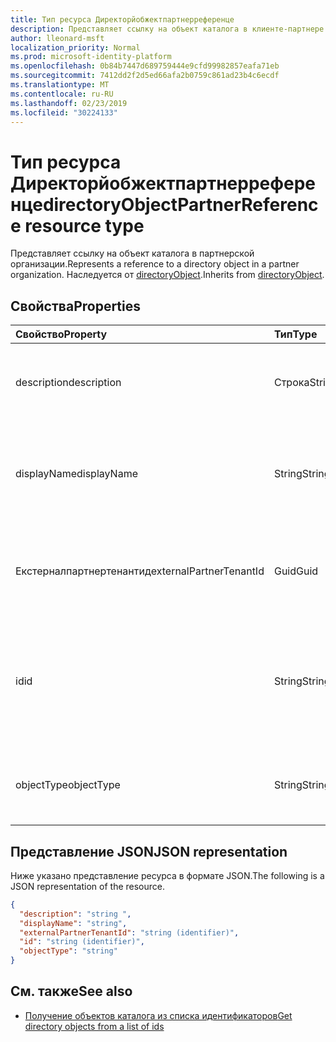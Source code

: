```yaml
---
title: Тип ресурса Директорйобжектпартнерреференце
description: Представляет ссылку на объект каталога в клиенте-партнере. Наследуется от directoryObject.
author: lleonard-msft
localization_priority: Normal
ms.prod: microsoft-identity-platform
ms.openlocfilehash: 0b84b7447d689759444e9cfd99982857eafa71eb
ms.sourcegitcommit: 7412dd2f2d5ed66afa2b0759c861ad23b4c6ecdf
ms.translationtype: MT
ms.contentlocale: ru-RU
ms.lasthandoff: 02/23/2019
ms.locfileid: "30224133"
---
```

# <a name="directoryobjectpartnerreference-resource-type"></a><span data-ttu-id="62587-104">Тип ресурса Директорйобжектпартнерреференце</span><span class="sxs-lookup"><span data-stu-id="62587-104">directoryObjectPartnerReference resource type</span></span>

<span data-ttu-id="62587-105">Представляет ссылку на объект каталога в партнерской организации.</span><span class="sxs-lookup"><span data-stu-id="62587-105">Represents a reference to a directory object in a partner organization.</span></span> <span data-ttu-id="62587-106">Наследуется от [directoryObject](/graph/api/resources/directoryobject?view=graph-rest-v1.0).</span><span class="sxs-lookup"><span data-stu-id="62587-106">Inherits from [directoryObject](/graph/api/resources/directoryobject?view=graph-rest-v1.0).</span></span>

## <a name="properties"></a><span data-ttu-id="62587-107">Свойства</span><span class="sxs-lookup"><span data-stu-id="62587-107">Properties</span></span>

| <span data-ttu-id="62587-108">Свойство</span><span class="sxs-lookup"><span data-stu-id="62587-108">Property</span></span> | <span data-ttu-id="62587-109">Тип</span><span class="sxs-lookup"><span data-stu-id="62587-109">Type</span></span> | <span data-ttu-id="62587-110">Описание</span><span class="sxs-lookup"><span data-stu-id="62587-110">Description</span></span> |
|:---------------|:--------|:----------|
|<span data-ttu-id="62587-111">description</span><span class="sxs-lookup"><span data-stu-id="62587-111">description</span></span>|<span data-ttu-id="62587-112">Строка</span><span class="sxs-lookup"><span data-stu-id="62587-112">String</span></span>| <span data-ttu-id="62587-113">Описание возвращаемого объекта.</span><span class="sxs-lookup"><span data-stu-id="62587-113">Description of the object returned.</span></span> <span data-ttu-id="62587-114">Только для чтения.</span><span class="sxs-lookup"><span data-stu-id="62587-114">Read-only.</span></span> |
|<span data-ttu-id="62587-115">displayName</span><span class="sxs-lookup"><span data-stu-id="62587-115">displayName</span></span>|<span data-ttu-id="62587-116">String</span><span class="sxs-lookup"><span data-stu-id="62587-116">String</span></span>| <span data-ttu-id="62587-117">Имя возвращаемого объекта каталога, например Group или Application.</span><span class="sxs-lookup"><span data-stu-id="62587-117">Name of directory object being returned, like group or application.</span></span> <span data-ttu-id="62587-118">Только для чтения.</span><span class="sxs-lookup"><span data-stu-id="62587-118">Read-only.</span></span> |
|<span data-ttu-id="62587-119">Екстерналпартнертенантид</span><span class="sxs-lookup"><span data-stu-id="62587-119">externalPartnerTenantId</span></span>|<span data-ttu-id="62587-120">Guid</span><span class="sxs-lookup"><span data-stu-id="62587-120">Guid</span></span>| <span data-ttu-id="62587-121">Идентификатор клиента для партнерского клиента.</span><span class="sxs-lookup"><span data-stu-id="62587-121">The tenant identifier for the partner tenant.</span></span> <span data-ttu-id="62587-122">Только для чтения.</span><span class="sxs-lookup"><span data-stu-id="62587-122">Read-only.</span></span> |
|<span data-ttu-id="62587-123">id</span><span class="sxs-lookup"><span data-stu-id="62587-123">id</span></span>|<span data-ttu-id="62587-124">String</span><span class="sxs-lookup"><span data-stu-id="62587-124">String</span></span>| <span data-ttu-id="62587-125">Уникальный идентификатор ресурса.</span><span class="sxs-lookup"><span data-stu-id="62587-125">The unique identifier for the resource.</span></span> <span data-ttu-id="62587-126">Наследуется от [directoryObject](/graph/api/resources/directoryobject?view=graph-rest-v1.0).</span><span class="sxs-lookup"><span data-stu-id="62587-126">Inherited from [directoryObject](/graph/api/resources/directoryobject?view=graph-rest-v1.0).</span></span> <span data-ttu-id="62587-127">Только для чтения.</span><span class="sxs-lookup"><span data-stu-id="62587-127">Read-only.</span></span> |
|<span data-ttu-id="62587-128">objectType</span><span class="sxs-lookup"><span data-stu-id="62587-128">objectType</span></span>|<span data-ttu-id="62587-129">String</span><span class="sxs-lookup"><span data-stu-id="62587-129">String</span></span>| <span data-ttu-id="62587-130">Тип упоминаемого объекта в партнерской клиенте.</span><span class="sxs-lookup"><span data-stu-id="62587-130">The type of the referenced object in the partner tenant.</span></span> <span data-ttu-id="62587-131">Только для чтения.</span><span class="sxs-lookup"><span data-stu-id="62587-131">Read-only.</span></span> |

## <a name="json-representation"></a><span data-ttu-id="62587-132">Представление JSON</span><span class="sxs-lookup"><span data-stu-id="62587-132">JSON representation</span></span>

<span data-ttu-id="62587-133">Ниже указано представление ресурса в формате JSON.</span><span class="sxs-lookup"><span data-stu-id="62587-133">The following is a JSON representation of the resource.</span></span>

<!-- {
  "blockType": "resource",
  "keyProperty": "id",
  "@odata.type": "microsoft.graph.directoryObjectPartnerReference"
}-->

```json
{
  "description": "string ",
  "displayName": "string",
  "externalPartnerTenantId": "string (identifier)",
  "id": "string (identifier)",
  "objectType": "string"
}
```

## <a name="see-also"></a><span data-ttu-id="62587-134">См. также</span><span class="sxs-lookup"><span data-stu-id="62587-134">See also</span></span>

- [<span data-ttu-id="62587-135">Получение объектов каталога из списка идентификаторов</span><span class="sxs-lookup"><span data-stu-id="62587-135">Get directory objects from a list of ids</span></span>](/graph/api/directoryobject-getbyids?view=graph-rest-v1.0)

<!-- uuid: fbec8cd7-cfe4-431d-87fc-d102cd2841a4
2018-12-06 02:01:30 UTC -->
<!--
{
  "type": "#page.annotation",
  "description": "directoryObjectPartnerReference resource",
  "keywords": "",
  "section": "documentation",
  "tocPath": "",
  "suppressions": [
    "Error: /api-reference/beta/resources/directoryobjectpartnerreference.md:\r\n      Exception processing links.\r\n    System.ArgumentException: Link Definition was null. Link text: !INCLUDE [beta-disclaimer](../../includes/beta-disclaimer.md)\r\n      at ApiDoctor.Validation.DocFile.get_LinkDestinations()\r\n      at ApiDoctor.Validation.DocSet.ValidateLinks(Boolean includeWarnings, String[] relativePathForFiles, IssueLogger issues, Boolean requireFilenameCaseMatch, Boolean printOrphanedFiles)"
  ]
}
-->
